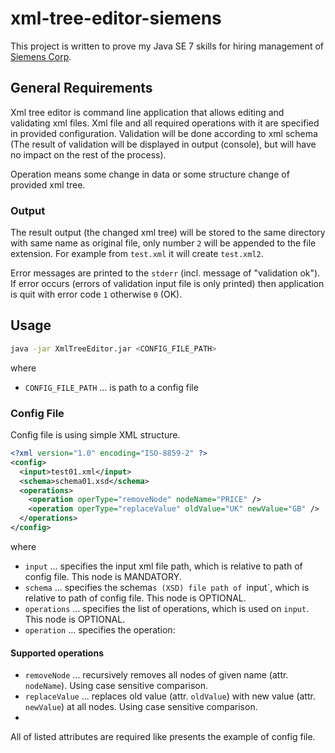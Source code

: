 # xml-tree-editor-siemens

This project is written to prove my Java SE 7 skills for hiring management of [Siemens Corp](https://jobsearch.siemens.biz/career?career%5fns=job%5flisting&company=Siemens&navBarLevel=JOB%5fSEARCH&rcm%5fsite%5flocale=cs%5fCZ&career_job_req_id=173389&selected_lang=cs_CZ&jobAlertController_jobAlertId=&jobAlertController_jobAlertName=&_s.crb=Yg7P8r7oV1GsVgA9c5OzqlL54k0%3d).


## General Requirements

Xml tree editor is command line application that allows editing and validating xml files. Xml file and all required operations with it are specified in provided configuration. Validation will be done according to xml schema (The result of validation will be displayed in output (console), but will have no impact on the rest of the process).

Operation means some change in data or some structure change of provided xml tree.

### Output

The result output (the changed xml tree) will be stored to the same directory with same name as original file, only number `2` will be appended to the file extension. For example from `test.xml` it will create `test.xml2`.

Error messages are printed to the `stderr` (incl. message of "validation ok"). 
If error occurs (errors of validation input file is only printed) then application is quit with error code `1` otherwise `0` (OK).

## Usage

``` bash
java -jar XmlTreeEditor.jar <CONFIG_FILE_PATH>
```
where 
* `CONFIG_FILE_PATH` ... is path to a config file

### Config File

Config file is using simple XML structure.
``` xml
<?xml version="1.0" encoding="ISO-8859-2" ?>
<config>
  <input>test01.xml</input>
  <schema>schema01.xsd</schema>
  <operations>
    <operation operType="removeNode" nodeName="PRICE" />
    <operation operType="replaceValue" oldValue="UK" newValue="GB" />
  </operations>
</config>
```
where 
* `input` ... specifies the input xml file path, which is relative to path of config file. This node is MANDATORY.
* `schema` ... specifies the schema`s (XSD) file path of `input`, which is relative to path of config file. This node is OPTIONAL.
* `operations` ... specifies the list of operations, which is used on `input`. This node is OPTIONAL.
* `operation` ... specifies the operation:

#### Supported operations

* `removeNode` ... recursively removes all nodes of given name (attr. `nodeName`). Using case sensitive comparison.
* `replaceValue` ... replaces old value (attr. `oldValue`) with new value (attr. `newValue`) at all nodes. Using case sensitive comparison.
* 
All of listed attributes are required like presents the example of config file.
